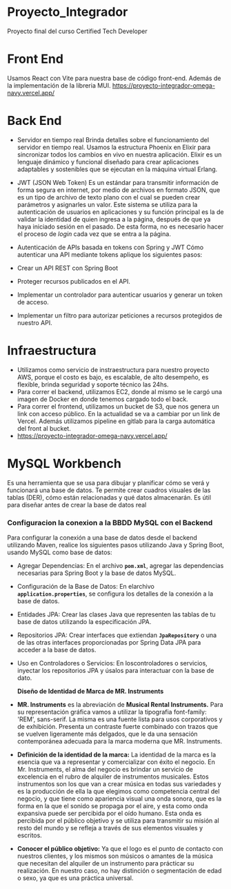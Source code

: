 # Proyecto_Integrador
Proyecto final del curso Certified Tech Developer 

# Front End
Usamos React con Vite para nuestra base de código front-end. Además de la implementación de la libreria MUI.
https://proyecto-integrador-omega-navy.vercel.app/

# Back End
- Servidor en tiempo real
Brinda detalles sobre el funcionamiento del servidor en tiempo real.
Usamos la estructura Phoenix en Elixir para sincronizar todos los cambios en vivo en nuestra aplicación. 
Elixir es un lenguaje dinámico y funcional diseñado para crear aplicaciones adaptables y sostenibles que se ejecutan en la máquina virtual Erlang.

- JWT (JSON Web Token)
Es un estándar para transmitir información de forma segura en internet, por medio de archivos en formato JSON, que es un tipo de archivo de texto plano con el cual se pueden crear parámetros y asignarles un valor. Este sistema se utiliza para la autenticación de usuarios en aplicaciones y su función principal es la de validar la identidad de quien ingresa a la página, después de que ya haya iniciado sesión en el pasado. De esta forma, no es necesario hacer el proceso de *login* cada vez que se entra a la página.

- Autenticación de APIs basada en tokens con Spring y JWT
Cómo autenticar una API mediante tokens aplique los siguientes pasos:
- Crear un API REST con Spring Boot
- Proteger recursos publicados en el API.
- Implementar un controlador para autenticar usuarios y generar un token de acceso.
- Implementar un filtro para autorizar peticiones a recursos protegidos de nuestro API.

# Infraestructura
- Utilizamos como servicio de instraestructura para nuestro proyecto AWS, porque el costo es bajo, es escalable, de alto desempeño, es flexible, brinda seguridad y soporte técnico las 24hs.
- Para correr el backend, utilizamos EC2, donde al mismo se le cargó una imagen de Docker en donde tenemos cargado todo el back.
- Para correr el frontend, utilizamos un bucket de S3, que nos genera un link con acceso público. En la actualidad se va a cambiar por un link de Vercel.
 Además utilizamos pipeline en gitlab para la carga automática del front al bucket. 
- https://proyecto-integrador-omega-navy.vercel.app/

# MySQL Workbench

Es una herramienta que se usa para dibujar y planificar cómo se verá y funcionará una base de datos. Te permite crear cuadros visuales de las tablas (DER), cómo están relacionadas y qué datos almacenarán. Es útil para diseñar antes de crear la base de datos real
### Configuracion la conexion a la BBDD MySQL con el Backend

Para configurar la conexión a una base de datos desde el backend utilizando Maven, realice los siguientes pasos utilizando Java y Spring Boot, usando MySQL como base de datos:

- Agregar Dependencias: En el archivo **`pom.xml`**, agregar las dependencias necesarias para Spring Boot y la base de datos MySQL.
- Configuración de la Base de Datos: En elarchivo **`application.properties`**, se configura los detalles de la conexión a la base de datos.
- Entidades JPA: Crear las clases Java que representen las tablas de tu base de datos utilizando la especificación JPA.
- Repositorios JPA: Crear interfaces que extiendan **`JpaRepository`** o una de las otras interfaces proporcionadas por Spring Data JPA para acceder a la base de datos.
- Uso en Controladores o Servicios: En loscontroladores o servicios, inyectar los repositorios JPA y úsalos para interactuar con la base de dato.

  **Diseño de Identidad de Marca de MR. Instruments**

- **MR. Instruments** es la abreviación de **Musical Rental Instruments.** Para su representación gráfica vamos a utilizar la tipografia font-family: 'REM', sans-serif. La misma es una fuente lista para usos corporativos y de exhibición. Presenta un contraste fuerte combinado con trazos que se vuelven ligeramente más delgados, que le da una sensación contemporánea adecuada para la marca moderna que MR. Instruments.
- **Definición de la identidad de la marca:** La identidad de la marca es la esencia que va a representar y comercializar con éxito el negocio. En Mr. Instruments, el alma del negocio es brindar un servicio de excelencia en el rubro de alquiler de instrumentos musicales. Estos instrumentos son los que van a crear música en todas sus variedades y es la producción de ella la que elegimos como competencia central del negocio, y que tiene como apariencia visual una onda sonora, que es la forma en la que el sonido se propaga por el aire, y esta como onda expansiva puede ser percibida por el oído humano. Esta onda es percibida por el público objetivo y se utiliza para transmitir su misión al resto del mundo y se refleja a través de sus elementos visuales y escritos.
- **Conocer el público objetivo:** Ya que el logo es el punto de contacto con nuestros clientes, y los mismos son músicos o amantes de la música que necesitan del alquiler de un instrumento para prácticar su realización. En nuestro caso, no hay distinción o segmentación de edad o sexo, ya que es una práctica universal.


